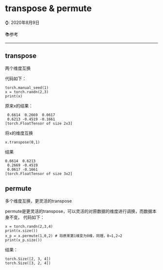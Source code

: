 # transpose & permute

⌚️: 2020年8月9日

📚参考

---

## transpose

两个维度互换

代码如下：

```
torch.manual_seed(1)
x = torch.randn(2,3)
print(x)
```

原来x的结果：

```
 0.6614  0.2669  0.0617
 0.6213 -0.4519 -0.1661
[torch.FloatTensor of size 2x3]
```

将x的维度互换

```
x.transpose(0,1)
```

结果

```
0.6614  0.6213
 0.2669 -0.4519
 0.0617 -0.1661
[torch.FloatTensor of size 3x2]
```

## permute

多个维度互换，更灵活的transpose

permute是更灵活的transpose，可以灵活的对原数据的维度进行调换，而数据本身不变。
代码如下：

```
x = torch.randn(2,3,4)
print(x.size())
x_p = x.permute(1,0,2) # 将原来第1维变为0维，同理，0→1,2→2
print(x_p.size())
```

结果：

```
torch.Size([2, 3, 4])
torch.Size([3, 2, 4])
```

## 